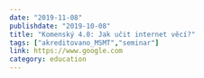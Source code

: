 ```yaml
---
date: "2019-11-08"
publishdate: "2019-10-08"
title: "Komenský 4.0: Jak učit internet věcí?"
tags: ["akreditovano_MSMT","seminar"]
link: https://www.google.com
category: education
---
```

